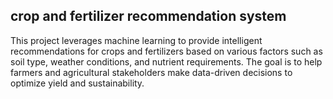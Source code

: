 ## crop and fertilizer recommendation system

This project leverages machine learning to provide intelligent recommendations for crops and fertilizers based on various factors such as soil type, weather conditions, and nutrient requirements. The goal is to help farmers and agricultural stakeholders make data-driven decisions to optimize yield and sustainability. 
